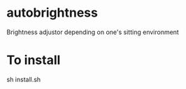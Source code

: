autobrightness
==============

Brightness adjustor depending on one's sitting environment


To install
==============
sh install.sh
